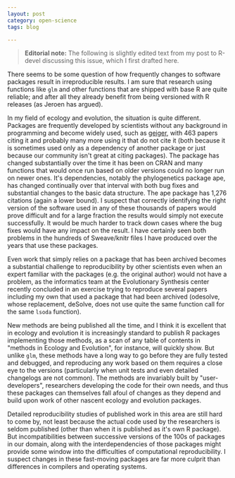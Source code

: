 ```yaml
---
layout: post
category: open-science
tags: blog

---
```


> **Editorial note:** The following is slightly edited text from my post to R-devel discussing this issue, which I first drafted here.

There seems to be some question of how frequently changes to software packages result in irreproducible results. I am sure that research using functions like `glm` and other functions that are shipped with base R are quite reliable; and after all they already benefit from being versioned with R releases (as Jeroen has argued).

In my field of ecology and evolution, the situation is quite different.  Packages are frequently developed by scientists without any background in programming and become widely used, such as [geiger](http://cran.r-project.org/web/packages/geiger/), with 463 papers citing it and probably many more using it that do not cite it (both because it is sometimes used only as a dependency of another package or just because our community isn't great at citing packages).  The package has changed substantially over the time it has been on CRAN and many functions that would once run based on older versions could no longer run on newer ones.  It's dependencies, notably the phylogenetics package ape, has changed continually over that interval with both bug fixes and substantial changes to the basic data structure.  The ape package has 1,276 citations (again a lower bound).  I suspect that correctly identifying the right version of the software used in any of these thousands of papers would prove difficult and for a large fraction the results would simply not execute successfully. It would be much harder to track down cases where the bug fixes would have any impact on the result.  I have certainly seen both problems in the hundreds of Sweave/knitr files I have produced over the years that use these packages.

Even work that simply relies on a package that has been archived becomes a substantial challenge to reproducibility by other scientists even when an expert familiar with the packages (e.g. the original author) would not have a problem, as the informatics team at the Evolutionary Synthesis center recently concluded in an exercise trying to reproduce several papers including my own that used a package that had been archived (odesolve, whose replacement, deSolve, does not use quite the same function call for the same `lsoda` function).

New methods are being published all the time, and I think it is excellent that in ecology and evolution it is increasingly standard to publish R packages implementing those methods, as a scan of any table of contents in "methods in Ecology and Evolution", for instance, will quickly show.  But unlike `glm`, these methods have a long way to go before they are fully tested and debugged, and reproducing any work based on them requires a close eye to the versions (particularly when unit tests and even detailed changelogs are not common). The methods are invariably built by "user-developers", researchers developing the code for their own needs, and thus these packages can themselves fall afoul of changes as they depend and build upon work of other nascent ecology and evolution packages.

Detailed reproducibility studies of published work in this area are still hard to come by, not least because the actual code used by the researchers is seldom published (other than when it is published as it's own R package).  But incompatibilities between successive versions of the 100s of packages in our domain, along with the interdependencies of those packages might provide some window into the difficulties of computational reproducibility.  I suspect changes in these fast-moving packages are far more culprit than differences in compilers and operating systems.


